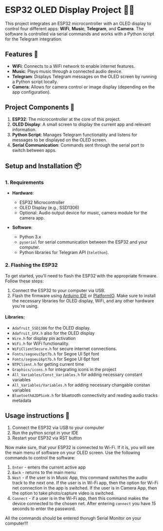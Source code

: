 # ESP32 OLED Display Project 📱🌐

This project integrates an ESP32 microcontroller with an OLED display to control four different apps: **WiFi**, **Music**, **Telegram**, and **Camera**. The software is controlled via serial commands and works with a Python script for the Telegram integration.

## Features 🚀

- **WiFi**: Connects to a WiFi network to enable internet features.
- **Music**: Plays music through a connected audio device.
- **Telegram**: Displays Telegram messages on the OLED screen by running a Python script locally.
- **Camera**: Allows for camera control or image display (depending on the app configuration).

## Project Components 🧩

1. **ESP32**: The microcontroller at the core of this project.
2. **OLED Display**: A small screen to display the current app and relevant information.
3. **Python Script**: Manages Telegram functionality and listens for messages to be displayed on the OLED screen.
4. **Serial Communication**: Commands sent through the serial port to switch between apps.

## Setup and Installation 📦

### 1. Requirements

- **Hardware**:
  - ESP32 Microcontroller
  - OLED Display (e.g., SSD1306)
  - Optional: Audio output device for music, camera module for the camera app.

- **Software**:
  - Python 3.x
  - `pyserial` for serial communication between the ESP32 and your computer.
  - Python libraries for Telegram API (`telethon`).

### 2. Flashing the ESP32

To get started, you'll need to flash the ESP32 with the appropriate firmware. Follow these steps:

1. Connect the ESP32 to your computer via USB.
2. Flash the firmware using [Arduino IDE](https://www.arduino.cc/en/software) or [PlatformIO](https://platformio.org/). Make sure to install the necessary libraries for OLED display, WiFi, and any other hardware you're using.

#### Libraries:
- `Adafruit_SSD1306` for the OLED display.
- `Adafruit_GFX.h` also for the OLED display
- `Wire.h` for display pin activation 
- `WiFi.h` for WiFi functionality.
- `WiFiClientSecure.h` for secure internet connections.
- `Fonts/segoeui5pt7b.h` for Segoe UI 5pt font
- `Fonts/segoeui6pt7b.h` for Segoe UI 6pt font
- `NTPClient.h` for getting current time
- `Graphics/icons.h` for integrating icons in the project
- `All_Variables/Const_Variables.h` for adding necessary constant variables
- `All_Variables/Variables.h` for adding necessary changable constan variables
- `BluetoothA2DPSink.h` for bluetooth connectivity and reading audio tracks metadata

## Usage instructions :newspaper:

1. Connect the ESP32 via USB to your computer
2. Run the python script in your IDE
3. Restart your ESP32 via RST button

Now make sure, that your ESP32 is connected to Wi-Fi. If it is, you will see the main menu of software on your OLED screen.
Use the following commands to control the software:

1. `Enter` - enters the current active app
2. `Back` - returns to the main menu
3. `Next` - if the user is in Music App, this command switches the audio track to the next one. If the user is in Wi-Fi app, then the option for  Wi-Fi net connection in the app is switched. If the user is in Camera App, then the option to take photo/capture video is switched. 
4. `Connect` - if a user is in the Wi-Fi app, then this command makes the device connected to the chosen net. After entering `connect` you have 15 seconds to enter the password.

All the commands should be entered thorugh Serial Monitor on your computer!!! 
